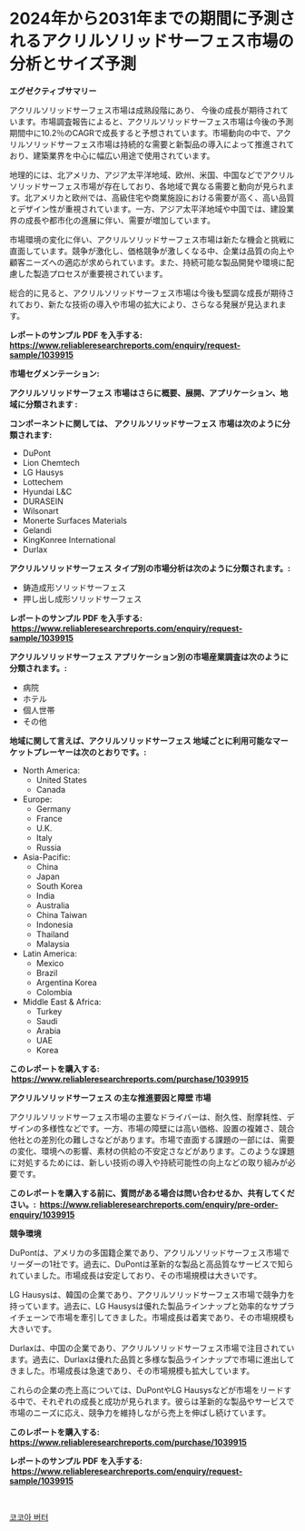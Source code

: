 <p><h1>2024年から2031年までの期間に予測されるアクリルソリッドサーフェス市場の分析とサイズ予測</h1></p><p><strong>エグゼクティブサマリー</strong></p>
<p><p>アクリルソリッドサーフェス市場は成熟段階にあり、 今後の成長が期待されています。市場調査報告によると、アクリルソリッドサーフェス市場は今後の予測期間中に10.2％のCAGRで成長すると予想されています。市場動向の中で、アクリルソリッドサーフェス市場は持続的な需要と新製品の導入によって推進されており、建築業界を中心に幅広い用途で使用されています。</p><p>地理的には、北アメリカ、アジア太平洋地域、欧州、米国、中国などでアクリルソリッドサーフェス市場が存在しており、各地域で異なる需要と動向が見られます。北アメリカと欧州では、高級住宅や商業施設における需要が高く、高い品質とデザイン性が重視されています。一方、アジア太平洋地域や中国では、建設業界の成長や都市化の進展に伴い、需要が増加しています。</p><p>市場環境の変化に伴い、アクリルソリッドサーフェス市場は新たな機会と挑戦に直面しています。競争が激化し、価格競争が激しくなる中、企業は品質の向上や顧客ニーズへの適応が求められています。また、持続可能な製品開発や環境に配慮した製造プロセスが重要視されています。</p><p>総合的に見ると、アクリルソリッドサーフェス市場は今後も堅調な成長が期待されており、新たな技術の導入や市場の拡大により、さらなる発展が見込まれます。</p></p>
<p><strong>レポートのサンプル PDF を入手する: <a href="https://www.reliableresearchreports.com/enquiry/request-sample/1039915">https://www.reliableresearchreports.com/enquiry/request-sample/1039915</a></strong></p>
<p><strong>市場セグメンテーション:</strong></p>
<p><strong> アクリルソリッドサーフェス 市場はさらに概要、展開、アプリケーション、地域に分類されます :</strong></p>
<p><strong>コンポーネントに関しては、 アクリルソリッドサーフェス 市場は次のように分類されます: &nbsp;</strong></p>
<p><ul><li>DuPont</li><li>Lion Chemtech</li><li>LG Hausys</li><li>Lottechem</li><li>Hyundai L&C</li><li>DURASEIN</li><li>Wilsonart</li><li>Monerte Surfaces Materials</li><li>Gelandi</li><li>KingKonree International</li><li>Durlax</li></ul></p>
<p><strong> アクリルソリッドサーフェス タイプ別の市場分析は次のように分類されます。:</strong></p>
<p><ul><li>鋳造成形ソリッドサーフェス</li><li>押し出し成形ソリッドサーフェス</li></ul></p>
<p><strong>レポートのサンプル PDF を入手する: &nbsp;<a href="https://www.reliableresearchreports.com/enquiry/request-sample/1039915">https://www.reliableresearchreports.com/enquiry/request-sample/1039915</a></strong></p>
<p><strong> アクリルソリッドサーフェス アプリケーション別の市場産業調査は次のように分類されます。:</strong></p>
<p><ul><li>病院</li><li>ホテル</li><li>個人世帯</li><li>その他</li></ul></p>
<p><strong>地域に関して言えば、アクリルソリッドサーフェス 地域ごとに利用可能なマーケットプレーヤーは次のとおりです。:</strong></p>
<p><ul>
    <li>
        North America:
        <ul>
            <li>United States</li>
            <li>Canada</li>
        </ul>
    </li>
    <li>
        Europe:
        <ul>
            <li>Germany</li>
            <li>France</li>
            <li>U.K.</li>
            <li>Italy</li>
            <li>Russia</li>
        </ul>
    </li>
    <li>
        Asia-Pacific:
        <ul>
            <li>China</li>
            <li>Japan</li>
            <li>South Korea</li>
            <li>India</li>
            <li>Australia</li>
            <li>China Taiwan</li>
            <li>Indonesia</li>
            <li>Thailand</li>
            <li>Malaysia</li>
        </ul>
    </li>
    <li>
        Latin America:
        <ul>
            <li>Mexico</li>
            <li>Brazil</li>
            <li>Argentina Korea</li>
            <li>Colombia</li>
        </ul>
    </li>
    <li>
        Middle East & Africa:
        <ul>
            <li>Turkey</li>
            <li>Saudi</li>
            <li>Arabia</li>
            <li>UAE</li>
            <li>Korea</li>
        </ul>
    </li>
    </ul></p>
<p><strong>このレポートを購入する: &nbsp;<a href="https://www.reliableresearchreports.com/purchase/1039915">https://www.reliableresearchreports.com/purchase/1039915</a></strong></p>
<p><strong>アクリルソリッドサーフェス の主な推進要因と障壁 市場</strong></p>
<p><p>アクリルソリッドサーフェス市場の主要なドライバーは、耐久性、耐摩耗性、デザインの多様性などです。一方、市場の障壁には高い価格、設置の複雑さ、競合他社との差別化の難しさなどがあります。市場で直面する課題の一部には、需要の変化、環境への影響、素材の供給の不安定さなどがあります。このような課題に対処するためには、新しい技術の導入や持続可能性の向上などの取り組みが必要です。</p></p>
<p><strong>このレポートを購入する前に、質問がある場合は問い合わせるか、共有してください。:&nbsp; <a href="https://www.reliableresearchreports.com/enquiry/pre-order-enquiry/1039915">https://www.reliableresearchreports.com/enquiry/pre-order-enquiry/1039915</a></strong></p>
<p><strong>競争環境</strong></p>
<p><p>DuPontは、アメリカの多国籍企業であり、アクリルソリッドサーフェス市場でリーダーの1社です。過去に、DuPontは革新的な製品と高品質なサービスで知られていました。市場成長は安定しており、その市場規模は大きいです。</p><p>LG Hausysは、韓国の企業であり、アクリルソリッドサーフェス市場で競争力を持っています。過去に、LG Hausysは優れた製品ラインナップと効率的なサプライチェーンで市場を牽引してきました。市場成長は着実であり、その市場規模も大きいです。</p><p>Durlaxは、中国の企業であり、アクリルソリッドサーフェス市場で注目されています。過去に、Durlaxは優れた品質と多様な製品ラインナップで市場に進出してきました。市場成長は急速であり、その市場規模も拡大しています。</p><p>これらの企業の売上高については、DuPontやLG Hausysなどが市場をリードする中で、それぞれの成長と成功が見られます。彼らは革新的な製品やサービスで市場のニーズに応え、競争力を維持しながら売上を伸ばし続けています。</p></p>
<p><strong>このレポートを購入する: &nbsp; <a href="https://www.reliableresearchreports.com/purchase/1039915">https://www.reliableresearchreports.com/purchase/1039915</a></strong></p>
<p><strong>レポートのサンプル PDF を入手する: &nbsp;<a href="https://www.reliableresearchreports.com/enquiry/request-sample/1039915">https://www.reliableresearchreports.com/enquiry/request-sample/1039915</a></strong><strong></strong></p>
<p>&nbsp;</p>
<p><p><a href="https://medium.com/@londonacobson5656/%EC%BD%94%EC%BD%94%EC%95%84-%EB%B2%84%ED%84%B0-%EC%8B%9C%EC%9E%A5-%EA%B7%9C%EB%AA%A8-cagr-%ED%8A%B8%EB%A0%8C%EB%93%9C-2024-2030-99cab879b8f4">코코아 버터</a></p></p>